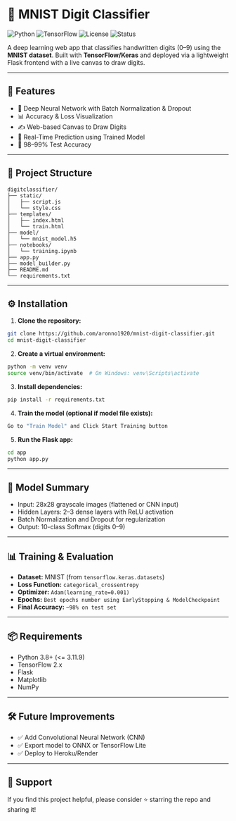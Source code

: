 
# 🧠 MNIST Digit Classifier

![Python](https://img.shields.io/badge/Python-3.8%2B-blue)
![TensorFlow](https://img.shields.io/badge/TensorFlow-2.x-orange)
![License](https://img.shields.io/badge/License-MIT-green)
![Status](https://img.shields.io/badge/status-active-brightgreen)

A deep learning web app that classifies handwritten digits (0–9) using the **MNIST dataset**. Built with **TensorFlow/Keras** and deployed via a lightweight Flask frontend with a live canvas to draw digits.

---


## 📌 Features

- 🧠 Deep Neural Network with Batch Normalization & Dropout  
- 📊 Accuracy & Loss Visualization  
- ✍️ Web-based Canvas to Draw Digits  
- 🔮 Real-Time Prediction using Trained Model  
- 🧪 98–99% Test Accuracy  

---

## 📂 Project Structure

```
digitclassifier/
├── static/
│   ├── script.js
│   └── style.css
├── templates/
│   ├── index.html
│   └── train.html
├── model/
│   └── mnist_model.h5
├── notebooks/
│   └── training.ipynb
├── app.py
├── model_builder.py
├── README.md
└── requirements.txt
```

---

## ⚙️ Installation

1. **Clone the repository:**
```bash
git clone https://github.com/aronno1920/mnist-digit-classifier.git
cd mnist-digit-classifier
```

2. **Create a virtual environment:**
```bash
python -m venv venv
source venv/bin/activate  # On Windows: venv\Scripts\activate
```

3. **Install dependencies:**
```bash
pip install -r requirements.txt
```

4. **Train the model (optional if model file exists):**
```bash
Go to "Train Model" and Click Start Training button
```

5. **Run the Flask app:**
```bash
cd app
python app.py
```

---

## 🧠 Model Summary

- Input: 28x28 grayscale images (flattened or CNN input)
- Hidden Layers: 2–3 dense layers with ReLU activation
- Batch Normalization and Dropout for regularization
- Output: 10-class Softmax (digits 0–9)

---

## 📊 Training & Evaluation

- **Dataset:** MNIST (from `tensorflow.keras.datasets`)
- **Loss Function:** `categorical_crossentropy`
- **Optimizer:** `Adam(learning_rate=0.001)`
- **Epochs:** `Best epochs number using EarlyStopping & ModelCheckpoint`
- **Final Accuracy:** `~98% on test set`

---

## 📦 Requirements

- Python 3.8+ (<= 3.11.9)
- TensorFlow 2.x
- Flask
- Matplotlib
- NumPy

---

## 🛠️ Future Improvements

- ✅ Add Convolutional Neural Network (CNN)
- ✅ Export model to ONNX or TensorFlow Lite
- ✅ Deploy to Heroku/Render

---


## 🌟 Support

If you find this project helpful, please consider ⭐ starring the repo and sharing it!
